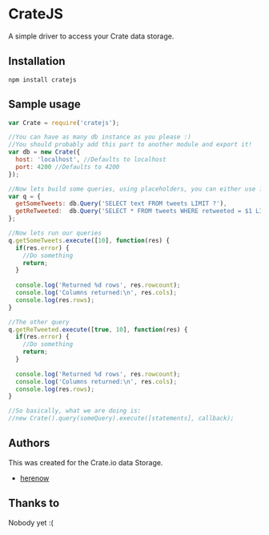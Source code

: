 CrateJS
=======

A simple driver to access your Crate data storage.


Installation
----------
```
npm install cratejs
```


Sample usage
----------

```javascript
var Crate = require('cratejs');

//You can have as many db instance as you please :)
//You should probably add this part to another module and export it!
var db = new Crate({
  host: 'localhost', //Defaults to localhost
  port: 4200 //Defaults to 4200
});

//Now lets build some queries, using placeholders, you can either use ? or $1, $2, $3...
var q = {
  getSomeTweets: db.Query('SELECT text FROM tweets LIMIT ?'),
  getReTweeted:  db.Query('SELECT * FROM tweets WHERE retweeted = $1 LIMIT $2') 
};

//Now lets run our queries
q.getSomeTweets.execute([10], function(res) {
  if(res.error) {
    //Do something
    return;
  }
  
  console.log('Returned %d rows', res.rowcount);
  console.log('Columns returned:\n', res.cols);
  console.log(res.rows);
}

//The other query
q.getReTweeted.execute([true, 10], function(res) {
  if(res.error) {
    //Do something
    return;
  }
  
  console.log('Returned %d rows', res.rowcount);
  console.log('Columns returned:\n', res.cols);
  console.log(res.rows);
}

//So basically, what we are doing is:
//new Crate().query(someQuery).execute([statements], callback);
```


Authors
---------
This was created for the Crate.io data Storage.
- [herenow](https://github.com/herenow)


Thanks to
----------
Nobody yet :(
